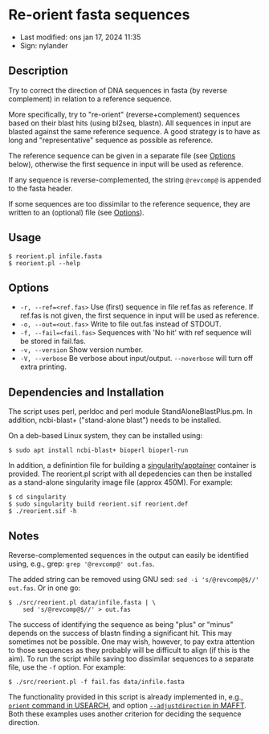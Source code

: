 # Re-orient fasta sequences

- Last modified: ons jan 17, 2024  11:35
- Sign: nylander

## Description

Try to correct the direction of DNA sequences in fasta (by reverse complement)
in relation to a reference sequence.

More specifically, try to "re-orient" (reverse+complement) sequences based on
their blast hits (using bl2seq, blastn). All sequences in input are blasted
against the same reference sequence. A good strategy is to have as long and
"representative" sequence as possible as reference.

The reference sequence can be given in a separate file (see [Options](#options)
below), otherwise the first sequence in input will be used as reference.

If any sequence is reverse-complemented, the string `@revcomp@` is appended to
the fasta header.

If some sequences are too dissimilar to the reference sequence, they are
written to an (optional) file (see [Options](#options)).

## Usage

    $ reorient.pl infile.fasta
    $ reorient.pl --help

## Options

* `-r, --ref=<ref.fas>` Use (first) sequence in file ref.fas as reference. If
  ref.fas is not given, the first sequence in input will be used as reference.
* `-o, --out=<out.fas>` Write to file out.fas instead of STDOUT.
* `-f, --fail=<fail.fas>` Sequences with 'No hit' with ref sequence will be
  stored in fail.fas.
* `-v, --version` Show version number.
* `-V, --verbose` Be verbose about input/output. `--noverbose` will turn off
  extra printing.

## Dependencies and Installation

The script uses perl, perldoc and perl module StandAloneBlastPlus.pm. In
addition, ncbi-blast+ ("stand-alone blast") needs to be installed.

On a deb-based Linux system, they can be installed using:

    $ sudo apt install ncbi-blast+ bioperl bioperl-run

In addition, a definintion file for building a
[singularity/apptainer](https://apptainer.org/) container is provided.  The
reorient.pl script with all depedencies can then be installed as a stand-alone
singularity image file (approx 450M). For example:

    $ cd singularity
    $ sudo singularity build reorient.sif reorient.def
    $ ./reorient.sif -h

## Notes

Reverse-complemented sequences in the output can easily be identified using,
e.g., grep: `grep '@revcomp@' out.fas`.

The added string can be removed using GNU sed:
`sed -i 's/@revcomp@$//' out.fas`.
Or in one go:

    $ ./src/reorient.pl data/infile.fasta | \
        sed 's/@revcomp@$//' > out.fas

The success of identifying the sequence as being "plus" or "minus" depends on
the success of blastn finding a significant hit. This may sometimes not be
possible.  One may wish, however, to pay extra attention to those sequences as
they probably will be difficult to align (if this is the aim). To run the
script while saving too dissimilar sequences to a separate file, use the `-f`
option. For example:

    $ ./src/reorient.pl -f fail.fas data/infile.fasta

The functionality provided in this script is already implemented in, e.g.,
[`orient` command in
USEARCH](https://drive5.com/usearch/manual/cmd_orient.html), and option
[`--adjustdirection` in
MAFFT](https://mafft.cbrc.jp/alignment/software/adjustdirection.html).  Both
these examples uses another criterion for deciding the sequence direction.

